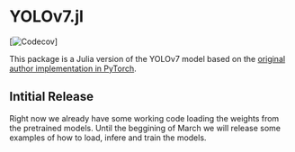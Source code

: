 # YOLOv7.jl
[![Codecov](https://github.com/gabrielpreviato/YOLOv7.jl/lcov.info)]

This package is a Julia version of the YOLOv7 model based on the [original author implementation in PyTorch](https://github.com/WongKinYiu/yolov7).

## Intitial Release
Right now we already have some working code loading the weights from the pretrained models. Until the beggining of March we will release some examples of how to load, infere and train the models.
